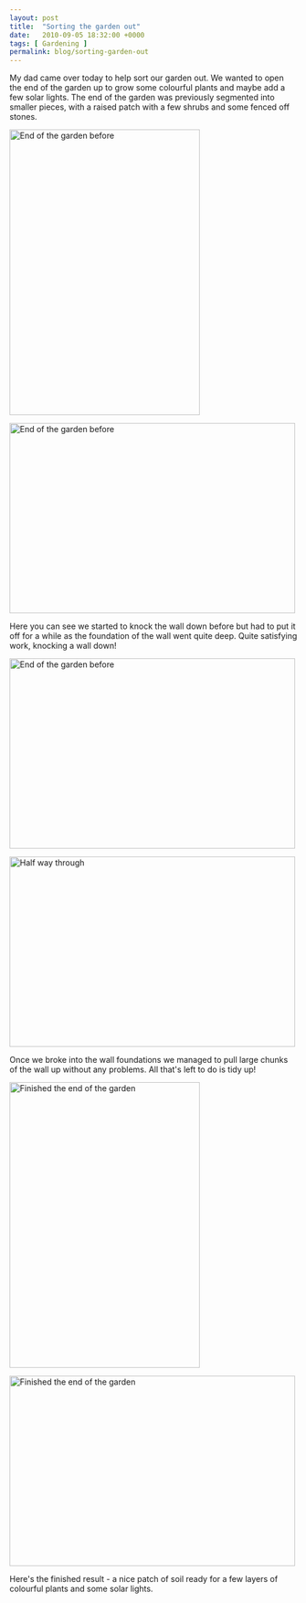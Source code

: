 ```yaml
---
layout: post
title:  "Sorting the garden out"
date:   2010-09-05 18:32:00 +0000
tags: [ Gardening ]
permalink: blog/sorting-garden-out
---
```

My dad came over today to help sort our garden out. We wanted to open the end of the garden up to grow some colourful plants and maybe add a few solar lights. The end of the garden was previously segmented into smaller pieces, with a raised patch with a few shrubs and some fenced off stones.

<a href="http://www.flickr.com/photos/danmurf/4960786250/" title="End of the garden before by Dan Murfitt, on Flickr"><img alt="End of the garden before" height="500" src="http://farm5.static.flickr.com/4150/4960786250_ea0124a6e2.jpg" width="333"></a>

<a href="http://www.flickr.com/photos/danmurf/4960194053/" title="End of the garden before by Dan Murfitt, on Flickr"><img alt="End of the garden before" height="333" src="http://farm5.static.flickr.com/4086/4960194053_c07c2c55fd.jpg" width="500"></a>

Here you can see we started to knock the wall down before but had to put it off for a while as the foundation of the wall went quite deep. Quite satisfying work, knocking a wall down!

<a href="http://www.flickr.com/photos/danmurf/4960790950/" title="End of the garden before by Dan Murfitt, on Flickr"><img alt="End of the garden before" height="333" src="http://farm5.static.flickr.com/4107/4960790950_7e1f832248.jpg" width="500"></a>

<a href="http://www.flickr.com/photos/danmurf/4960797174/" title="Half way through by Dan Murfitt, on Flickr"><img alt="Half way through" height="333" src="http://farm5.static.flickr.com/4113/4960797174_8a417ba87b.jpg" width="500"></a>

Once we broke into the wall foundations we managed to pull large chunks of the wall up without any problems. All that's left to do is tidy up!

<a href="http://www.flickr.com/photos/danmurf/4960204811/" title="Finished the end of the garden by Dan Murfitt, on Flickr"><img alt="Finished the end of the garden" height="500" src="http://farm5.static.flickr.com/4106/4960204811_0980e58bac.jpg" width="333"></a>

<a href="http://www.flickr.com/photos/danmurf/4960209049/" title="Finished the end of the garden by Dan Murfitt, on Flickr"><img alt="Finished the end of the garden" height="333" src="http://farm5.static.flickr.com/4150/4960209049_018a92fb16.jpg" width="500"></a>

Here's the finished result - a nice patch of soil ready for a few layers of colourful plants and some solar lights.